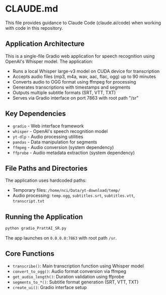 # CLAUDE.md

This file provides guidance to Claude Code (claude.ai/code) when working with code in this repository.

## Application Architecture

This is a single-file Gradio web application for speech recognition using OpenAI's Whisper model. The application:

- Runs a local Whisper large-v3 model on CUDA device for transcription
- Accepts audio files (mp3, m4a, wav, aac, flac, ogg) up to 90 minutes
- Converts audio to OGG format using ffmpeg for processing
- Generates transcriptions with timestamps and segments
- Outputs multiple subtitle formats (SRT, VTT, TXT)
- Serves via Gradio interface on port 7863 with root path "/sr"

## Key Dependencies

- `gradio` - Web interface framework
- `whisper` - OpenAI's speech recognition model
- `yt-dlp` - Audio processing utilities
- `pandas` - Data manipulation for segments
- `ffmpeg` - Audio conversion (system dependency)
- `ffprobe` - Audio metadata extraction (system dependency)

## File Paths and Directories

The application uses hardcoded paths:
- Temporary files: `/home/nci/Data/yt-download/temp/`
- Audio processing: `temp.ogg`, `subtitles.srt`, `subtitles.vtt`, `transcript.txt`

## Running the Application

```bash
python gradio_PrattAI_SR.py
```

The app launches on `0.0.0.0:7863` with root path `/sr`.

## Core Functions

- `transcribe()`: Main transcription function using Whisper model
- `convert_to_ogg()`: Audio format conversion via ffmpeg
- `get_audio_length()`: Duration validation using ffprobe
- `segments_to_*()`: Subtitle format generation (SRT, VTT, TXT)
- `create_ui()`: Gradio interface setup